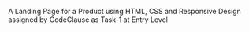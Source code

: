 A Landing Page for a Product using HTML, CSS and Responsive Design assigned by CodeClause as Task-1 at Entry Level
